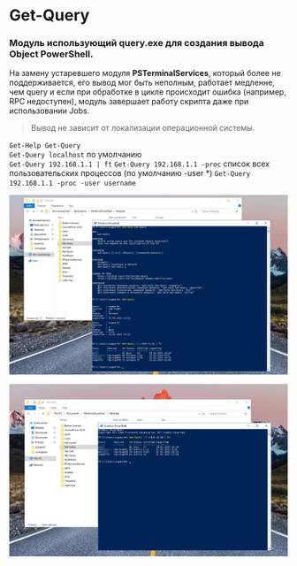 # Get-Query
### Модуль использующий query.exe для создания вывода Object PowerShell.
На замену устаревшего модуля **PSTerminalServices**, который более не поддерживается, его вывод мог быть неполным, работает медленне, чем query и если при обработке в цикле происходит ошибка (например, RPC недоступен), модуль завершает работу скрипта даже при использовании Jobs.

> Вывод не зависит от локализации операционной системы.

`Get-Help Get-Query` \
`Get-Query localhost` по умолчанию \
`Get-Query 192.168.1.1 | ft`
`Get-Query 192.168.1.1 -proc` список всех пользовательских процессов (по умолчанию -user *)
`Get-Query 192.168.1.1 -proc -user username`

![Image alt](https://github.com/Lifailon/Get-Query/blob/rsa/Screen/Get-Query-RU.jpg)

![Image alt](https://github.com/Lifailon/Get-Query/blob/rsa/Screen/Get-Query-EN.jpg)
